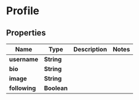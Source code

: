 

# Profile


## Properties

| Name | Type | Description | Notes |
|------------ | ------------- | ------------- | -------------|
|**username** | **String** |  |  |
|**bio** | **String** |  |  |
|**image** | **String** |  |  |
|**following** | **Boolean** |  |  |



